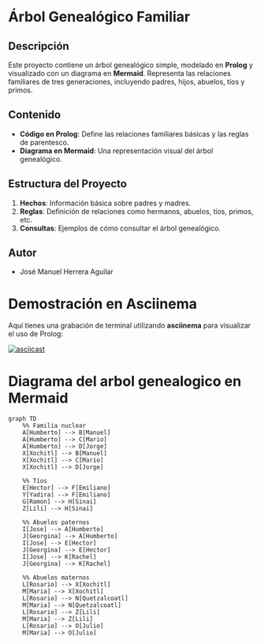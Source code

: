 # Árbol Genealógico Familiar

## Descripción
Este proyecto contiene un árbol genealógico simple, modelado en **Prolog** y visualizado con un diagrama en **Mermaid**. Representa las relaciones familiares de tres generaciones, incluyendo padres, hijos, abuelos, tíos y primos.

## Contenido
- **Código en Prolog**: Define las relaciones familiares básicas y las reglas de parentesco.
- **Diagrama en Mermaid**: Una representación visual del árbol genealógico.
  
## Estructura del Proyecto
1. **Hechos**: Información básica sobre padres y madres.
2. **Reglas**: Definición de relaciones como hermanos, abuelos, tíos, primos, etc.
3. **Consultas**: Ejemplos de cómo consultar el árbol genealógico.

## Autor
- José Manuel Herrera Aguilar

# Demostración en Asciinema

Aquí tienes una grabación de terminal utilizando **asciinema** para visualizar el uso de Prolog:

[![asciicast](https://asciinema.org/a/mu07gk5fyDm9czQSIeM4a44ID.svg)](https://asciinema.org/a/mu07gk5fyDm9czQSIeM4a44ID)

# Diagrama del arbol genealogico en Mermaid

```mermaid
graph TD
    %% Familia nuclear
    A[Humberto] --> B[Manuel]
    A[Humberto] --> C[Mario]
    A[Humberto] --> D[Jorge]
    X[Xochitl] --> B[Manuel]
    X[Xochitl] --> C[Mario]
    X[Xochitl] --> D[Jorge]

    %% Tíos
    E[Hector] --> F[Emiliano]
    Y[Yadira] --> F[Emiliano]
    G[Ramon] --> H[Sinai]
    Z[Lili] --> H[Sinai]

    %% Abuelos paternos
    I[Jose] --> A[Humberto]
    J[Georgina] --> A[Humberto]
    I[Jose] --> E[Hector]
    J[Georgina] --> E[Hector]
    I[Jose] --> K[Rachel]
    J[Georgina] --> K[Rachel]

    %% Abuelos maternos
    L[Rosario] --> X[Xochitl]
    M[Maria] --> X[Xochitl]
    L[Rosario] --> N[Quetzalcoatl]
    M[Maria] --> N[Quetzalcoatl]
    L[Rosario] --> Z[Lili]
    M[Maria] --> Z[Lili]
    L[Rosario] --> O[Julio]
    M[Maria] --> O[Julio]
